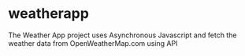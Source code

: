 # weatherapp
The Weather App project uses Asynchronous Javascript and fetch the weather data from OpenWeatherMap.com using API
